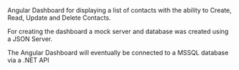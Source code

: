 Angular Dashboard for displaying a list of contacts with the ability to Create, Read, Update and Delete Contacts.

For creating the dashboard a mock server and database was created using a JSON Server.

The Angular Dashboard will eventually be connected to a MSSQL database via a .NET API 
